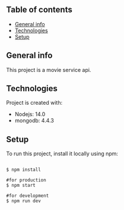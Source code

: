 ## Table of contents
* [General info](#general-info)
* [Technologies](#technologies)
* [Setup](#setup)

## General info
This project is a movie service api.
	
## Technologies
Project is created with:
* Nodejs: 14.0
* mongodb: 4.4.3

	
## Setup
To run this project, install it locally using npm:

```

$ npm install

#for production
$ npm start

#for development
$ npm run dev